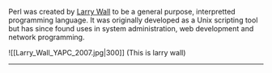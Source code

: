 Perl was created by [Larry Wall](http://www.wall.org/~larry/) to be a general purpose, interpretted programming language. It was originally developed as a Unix scripting tool but has since found uses in system administration, web development and network programming.


![[Larry_Wall_YAPC_2007.jpg|300]]
(This is larry wall)

---

